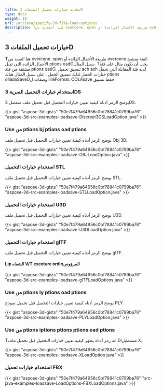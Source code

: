 ```yaml
---
title: تحديد خيارات تحميل الملفات 3D
type: docs
weight: 10
url: /ar/java/specify-3d-file-load-options/
description: Tهنا العديد من overcene. open طريقة الأحمال الزائدة أو overcene الفئة منشئ الأحمال الزائدة التي تقبل ptions oadOسبيل المثال.
---
```

##  **خيارات تحميل الملفات 3D**
Tهنا العديد من overcene. open طريقة الأحمال الزائدة أو overcene الفئة منشئ الأحمال الزائدة التي تقبل ptions oadOسبيل المثال. Tيجب أن يكون مثال على فئة مشتقة من فئة ptions oadO. تنسيق تحميل ach ach لديه فئة المقابلة التي تحمل خيارات الحمل لذلك تنسيق الحمل ، على سبيل المثال هناك ptions olladaSaveOوصفات ل ilileFormat. COLAsave حفظ تنسيق.
###  **استخدام خيارات التحميل السرية 3DS**
يوضح الرمز أدناه كيفية تعيين خيارات التحميل قبل تحميل ملف منفصل 3DS.

{{< gist "aspose-3d-gists" "50e7f479a64956c0bf78841c0799ba76" "aspose-3d-src-examples-loadsave-Discreet3DSLoadOption.java" >}}
###  **Use من ptions bj ptions oad ptions**
يوضح الرمز أدناه كيفية تعيين خيارات التحميل قبل تحميل ملف Obj 3D.

{{< gist "aspose-3d-gists" "50e7f479a64956c0bf78841c0799ba76" "aspose-3d-src-examples-loadsave-OBJLoadOption.java" >}}
###  **استخدام خيارات التحميل STL**
يوضح الرمز أدناه كيفية تعيين خيارات التحميل قبل تحميل ملف STL.

{{< gist "aspose-3d-gists" "50e7f479a64956c0bf78841c0799ba76" "aspose-3d-src-examples-loadsave-STLLoadOption.java" >}}
###  **استخدام خيارات التحميل U3D**
يوضح الرمز أدناه كيفية تعيين خيارات التحميل قبل تحميل ملف U3D.

{{< gist "aspose-3d-gists" "50e7f479a64956c0bf78841c0799ba76" "aspose-3d-src-examples-loadsave-U3DLoadOption.java" >}}
###  **استخدام خيارات التحميل glTF**
يوضح الرمز أدناه كيفية تعيين خيارات التحميل قبل تحميل ملف glTF.
####  **Lip الشفاه V/T exexture ordinالمرؤوس**
{{< gist "aspose-3d-gists" "50e7f479a64956c0bf78841c0799ba76" "aspose-3d-src-examples-loadsave-glTFLoadOptions.java" >}}
###  **Use من ptions ly ptions oad ptions**
يوضح الرمز أدناه كيفية تعيين خيارات التحميل قبل تحميل نموذج PLY.

{{< gist "aspose-3d-gists" "50e7f479a64956c0bf78841c0799ba76" "aspose-3d-src-examples-loadsave-PLYLoadOption.java" >}}
###  **Use من ptions iptions ptions ptions oad ptions**
Tانه رمز أدناه يظهر كيفية تعيين خيارات التحميل قبل تحميل ملف Diمستطيل X.

{{< gist "aspose-3d-gists" "50e7f479a64956c0bf78841c0799ba76" "aspose-3d-src-examples-loadsave-XLoadOption.java" >}}
###  **استخدام خيارات تحميل FBX**
{{< gist "aspose-3d-gists" "50e7f479a64956c0bf78841c0799ba76" "src-java-examples-loadsave-LoadOptions-FBXLoadOptions.java" >}}

